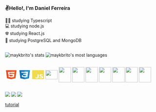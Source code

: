 ### ✌️Hello!, I'm Daniel Ferreira 
🧑‍💻 studying Typescript </br>
💻 studying node.js   </br>
☢️ studying React.js  </br>
🎲 studying PostgreSQL and MongoDB </br> </br>

<p align="left">
<img width="530em" src="https://github-readme-stats.vercel.app/api?username=DanielFerreiraas&show_icons=true&theme=dracula" alt="maykbrito's stats"/>
<img width="530em" src="https://github-readme-stats.vercel.app/api/top-langs/?username=DanielFerreiraas&layout=compact&theme=dracula" alt="maykbrito's most languages"/>
</p>
<div style="display: inline_block"><br>
  <img align="center" alt="Dan-HTML" height="30" width="40" src="https://raw.githubusercontent.com/devicons/devicon/master/icons/html5/html5-original.svg">
  <img align="center" alt="Dan-CSS" height="30" width="40" src="https://raw.githubusercontent.com/devicons/devicon/master/icons/css3/css3-original.svg">
  <img align="center" alt="Dan-Js" height="30" width="40" src="https://raw.githubusercontent.com/devicons/devicon/master/icons/javascript/javascript-plain.svg">
  <img align="center" height="30"  width="40" src="https://cdn.jsdelivr.net/gh/devicons/devicon/icons/typescript/typescript-original.svg" />
    <img align="center" height="50"  width="40" src="https://cdn.jsdelivr.net/gh/devicons/devicon/icons/bootstrap/bootstrap-original.svg" />
  <img align="center" height="50"  width="40" src="https://cdn.jsdelivr.net/gh/devicons/devicon/icons/nodejs/nodejs-original.svg" />
  <img align="center" height="50"  width="40" src="https://cdn.jsdelivr.net/gh/devicons/devicon/icons/react/react-original.svg" />
  <img align="center" height="50"  width="40" src="https://cdn.jsdelivr.net/gh/devicons/devicon/icons/postgresql/postgresql-original.svg" />
  <img align="center" height="50"  width="40" src="https://cdn.jsdelivr.net/gh/devicons/devicon/icons/mongodb/mongodb-original.svg" />
  <img align="center" height="50"  width="40" src="https://cdn.jsdelivr.net/gh/devicons/devicon/icons/mysql/mysql-original.svg" />
  <img align="center" height="50"  width="40" src="https://cdn.jsdelivr.net/gh/devicons/devicon/icons/git/git-original.svg" />
</div>
</br>
</hr>
<div> 
  
  <a href="https://instagram.com/danielferreiraas" target="_blank"><img src="https://img.shields.io/badge/-Instagram-%23E4405F?style=for-the-badge&logo=instagram&logoColor=white" target="_blank"></a>
 <a href="https://discord.gg/qWPvqbA9AX" target="_blank"><img src="https://img.shields.io/badge/Discord-7289DA?style=for-the-badge&logo=discord&logoColor=white" target="_blank"></a> 
  <a href = "mailto:daniel.ferreirass.dev@gmail.com"><img src="https://img.shields.io/badge/-Gmail-%23333?style=for-the-badge&logo=gmail&logoColor=white" target="_blank">
    
   [tutorial](https://github.com/DanielFerreiraas/DanielFerreiraas/blob/master/readme.md#deploy-on-your-own-vercel-instance)
  
</div>

